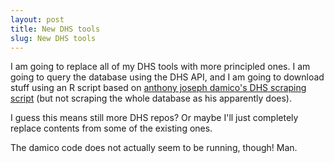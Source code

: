 ```yaml
---
layout: post
title: New DHS tools
slug: New DHS tools
---
```


I am going to replace all of my DHS tools with more principled ones. I am going to query the database using the DHS API, and I am going to download stuff using an R script based on [anthony joseph damico's DHS scraping script](https://github.com/ajdamico/asdfree/blob/master/Demographic%20and%20Health%20Surveys/download%20and%20import.R) (but not scraping the whole database as his apparently does).

I guess this means still more DHS repos? Or maybe I'll just completely replace contents from some of the existing ones.

The damico code does not actually seem to be running, though! Man.
